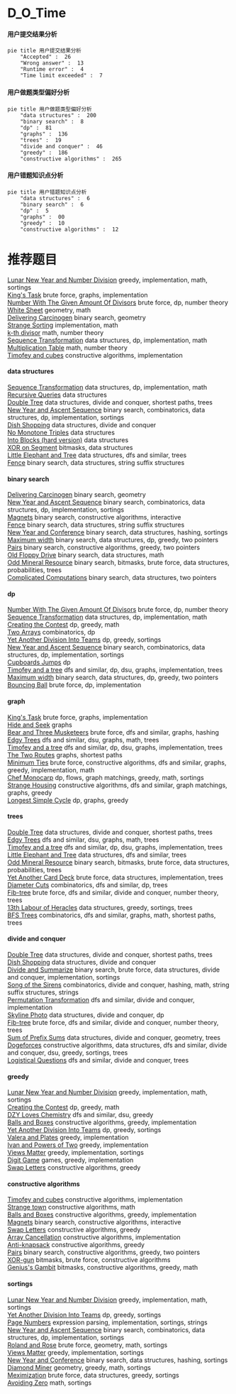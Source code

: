 # D_O_Time
<!-- tabs:start -->
#### **用户提交结果分析**

```mermaid
pie title 用户提交结果分析
    "Accepted" :  26
    "Wrong answer" :  13
    "Runtime error" :  4
    "Time limit exceeded" :  7
```
#### **用户做题类型偏好分析**

```mermaid
pie title 用户做题类型偏好分析
    "data structures" :  200
    "binary search" :  8
    "dp" :  81
    "graphs" :  136
    "trees" :  19
    "divide and conquer" :  46
    "greedy" :  186
    "constructive algorithms" :  265
```
#### **用户错题知识点分析**

```mermaid
pie title 用户错题知识点分析
    "data structures" :  6
    "binary search" :  6
    "dp" :  5
    "graphs" :  00
    "greedy" :  10
    "constructive algorithms" :  12
```
<!-- tabs:end -->
# 推荐题目
[Lunar New Year and Number Division](http://codeforces.com/problemset/problem/1106/C)		greedy,
                        implementation,
                        math,
                        sortings		  
[King's Task](http://codeforces.com/problemset/problem/1510/K)		brute force,
                        graphs,
                        implementation		  
[Number With The Given Amount Of Divisors](http://codeforces.com/problemset/problem/27/E)		brute force,
                        dp,
                        number theory		  
[White Sheet](http://codeforces.com/problemset/problem/1216/C)		geometry,
                        math		  
[Delivering Carcinogen](https://codeforces.com/contest/199/problem/E)		binary search,
                        geometry		  
[Strange Sorting](http://codeforces.com/problemset/problem/484/C)		implementation,
                        math		  
[k-th divisor](http://codeforces.com/problemset/problem/762/A)		math,
                        number theory		  
[Sequence Transformation](http://codeforces.com/problemset/problem/280/E)		data structures,
                        dp,
                        implementation,
                        math		  
[Multiplication Table](http://codeforces.com/problemset/problem/1220/B)		math,
                        number theory		  
[Timofey and cubes](http://codeforces.com/problemset/problem/764/B)		constructive algorithms,
                        implementation		  
<!-- tabs:start -->
#### **data structures**
[Sequence Transformation](http://codeforces.com/problemset/problem/280/E)		data structures,
                        dp,
                        implementation,
                        math		  
[Recursive Queries](http://codeforces.com/problemset/problem/1117/G)		data structures		  
[Double Tree](http://codeforces.com/problemset/problem/1140/G)		data structures,
                        divide and conquer,
                        shortest paths,
                        trees		  
[New Year and Ascent Sequence](http://codeforces.com/problemset/problem/1284/B)		binary search,
                        combinatorics,
                        data structures,
                        dp,
                        implementation,
                        sortings		  
[Dish Shopping](http://codeforces.com/problemset/problem/1139/F)		data structures,
                        divide and conquer		  
[No Monotone Triples](http://codeforces.com/problemset/problem/1332/G)		data structures		  
[Into Blocks (hard version)](http://codeforces.com/problemset/problem/1209/G2)		data structures		  
[XOR on Segment](http://codeforces.com/problemset/problem/242/E)		bitmasks,
                        data structures		  
[Little Elephant and Tree](http://codeforces.com/problemset/problem/258/E)		data structures,
                        dfs and similar,
                        trees		  
[Fence](http://codeforces.com/problemset/problem/232/D)		binary search,
                        data structures,
                        string suffix structures		  
#### **binary search**
[Delivering Carcinogen](https://codeforces.com/contest/199/problem/E)		binary search,
                        geometry		  
[New Year and Ascent Sequence](http://codeforces.com/problemset/problem/1284/B)		binary search,
                        combinatorics,
                        data structures,
                        dp,
                        implementation,
                        sortings		  
[Magnets](http://codeforces.com/problemset/problem/1491/F)		binary search,
                        constructive algorithms,
                        interactive		  
[Fence](http://codeforces.com/problemset/problem/232/D)		binary search,
                        data structures,
                        string suffix structures		  
[New Year and Conference](http://codeforces.com/problemset/problem/1284/D)		binary search,
                        data structures,
                        hashing,
                        sortings		  
[Maximum width](http://codeforces.com/problemset/problem/1492/C)		binary search,
                        data structures,
                        dp,
                        greedy,
                        two pointers		  
[Pairs](http://codeforces.com/problemset/problem/1463/D)		binary search,
                        constructive algorithms,
                        greedy,
                        two pointers		  
[Old Floppy Drive](http://codeforces.com/problemset/problem/1490/G)		binary search,
                        data structures,
                        math		  
[Odd Mineral Resource](http://codeforces.com/problemset/problem/1479/D)		binary search,
                        bitmasks,
                        brute force,
                        data structures,
                        probabilities,
                        trees		  
[Complicated Computations](http://codeforces.com/problemset/problem/1436/E)		binary search,
                        data structures,
                        two pointers		  
#### **dp**
[Number With The Given Amount Of Divisors](http://codeforces.com/problemset/problem/27/E)		brute force,
                        dp,
                        number theory		  
[Sequence Transformation](http://codeforces.com/problemset/problem/280/E)		data structures,
                        dp,
                        implementation,
                        math		  
[Creating the Contest](http://codeforces.com/problemset/problem/1029/B)		dp,
                        greedy,
                        math		  
[Two Arrays](http://codeforces.com/problemset/problem/1288/C)		combinatorics,
                        dp		  
[Yet Another Division Into Teams](http://codeforces.com/problemset/problem/1256/E)		dp,
                        greedy,
                        sortings		  
[New Year and Ascent Sequence](http://codeforces.com/problemset/problem/1284/B)		binary search,
                        combinatorics,
                        data structures,
                        dp,
                        implementation,
                        sortings		  
[Cupboards Jumps](http://codeforces.com/problemset/problem/1500/F)		dp		  
[Timofey and a tree](https://codeforces.com/contest/764/problem/C)		dfs and similar,
                        dp,
                        dsu,
                        graphs,
                        implementation,
                        trees		  
[Maximum width](http://codeforces.com/problemset/problem/1492/C)		binary search,
                        data structures,
                        dp,
                        greedy,
                        two pointers		  
[Bouncing Ball](https://codeforces.com/contest/1457/problem/C)		brute force,
                        dp,
                        implementation		  
#### **graph**
[King's Task](http://codeforces.com/problemset/problem/1510/K)		brute force,
                        graphs,
                        implementation		  
[Hide and Seek](http://codeforces.com/problemset/problem/1147/A)		graphs		  
[Bear and Three Musketeers](http://codeforces.com/problemset/problem/574/B)		brute force,
                        dfs and similar,
                        graphs,
                        hashing		  
[Edgy Trees](http://codeforces.com/problemset/problem/1139/C)		dfs and similar,
                        dsu,
                        graphs,
                        math,
                        trees		  
[Timofey and a tree](https://codeforces.com/contest/764/problem/C)		dfs and similar,
                        dp,
                        dsu,
                        graphs,
                        implementation,
                        trees		  
[The Two Routes](http://codeforces.com/problemset/problem/601/A)		graphs,
                        shortest paths		  
[Minimum Ties](http://codeforces.com/problemset/problem/1487/C)		brute force,
                        constructive algorithms,
                        dfs and similar,
                        graphs,
                        greedy,
                        implementation,
                        math		  
[Chef Monocarp](http://codeforces.com/problemset/problem/1437/C)		dp,
                        flows,
                        graph matchings,
                        greedy,
                        math,
                        sortings		  
[Strange Housing](http://codeforces.com/problemset/problem/1470/D)		constructive algorithms,
                        dfs and similar,
                        graph matchings,
                        graphs,
                        greedy		  
[Longest Simple Cycle](http://codeforces.com/problemset/problem/1476/C)		dp,
                        graphs,
                        greedy		  
#### **trees**
[Double Tree](http://codeforces.com/problemset/problem/1140/G)		data structures,
                        divide and conquer,
                        shortest paths,
                        trees		  
[Edgy Trees](http://codeforces.com/problemset/problem/1139/C)		dfs and similar,
                        dsu,
                        graphs,
                        math,
                        trees		  
[Timofey and a tree](https://codeforces.com/contest/764/problem/C)		dfs and similar,
                        dp,
                        dsu,
                        graphs,
                        implementation,
                        trees		  
[Little Elephant and Tree](http://codeforces.com/problemset/problem/258/E)		data structures,
                        dfs and similar,
                        trees		  
[Odd Mineral Resource](http://codeforces.com/problemset/problem/1479/D)		binary search,
                        bitmasks,
                        brute force,
                        data structures,
                        probabilities,
                        trees		  
[Yet Another Card Deck](http://codeforces.com/problemset/problem/1511/C)		brute force,
                        data structures,
                        implementation,
                        trees		  
[Diameter Cuts](http://codeforces.com/problemset/problem/1499/F)		combinatorics,
                        dfs and similar,
                        dp,
                        trees		  
[Fib-tree](http://codeforces.com/problemset/problem/1491/E)		brute force,
                        dfs and similar,
                        divide and conquer,
                        number theory,
                        trees		  
[13th Labour of Heracles](http://codeforces.com/problemset/problem/1466/D)		data structures,
                        greedy,
                        sortings,
                        trees		  
[BFS Trees](http://codeforces.com/problemset/problem/1495/D)		combinatorics,
                        dfs and similar,
                        graphs,
                        math,
                        shortest paths,
                        trees		  
#### **divide and conquer**
[Double Tree](http://codeforces.com/problemset/problem/1140/G)		data structures,
                        divide and conquer,
                        shortest paths,
                        trees		  
[Dish Shopping](http://codeforces.com/problemset/problem/1139/F)		data structures,
                        divide and conquer		  
[Divide and Summarize](http://codeforces.com/problemset/problem/1461/D)		binary search,
                        brute force,
                        data structures,
                        divide and conquer,
                        implementation,
                        sortings		  
[Song of the Sirens](http://codeforces.com/problemset/problem/1466/G)		combinatorics,
                        divide and conquer,
                        hashing,
                        math,
                        string suffix structures,
                        strings		  
[Permutation Transformation](http://codeforces.com/problemset/problem/1490/D)		dfs and similar,
                        divide and conquer,
                        implementation		  
[Skyline Photo](https://codeforces.com/contest/1483/problem/C)		data structures,
                        divide and conquer,
                        dp		  
[Fib-tree](http://codeforces.com/problemset/problem/1491/E)		brute force,
                        dfs and similar,
                        divide and conquer,
                        number theory,
                        trees		  
[Sum of Prefix Sums](http://codeforces.com/problemset/problem/1303/G)		data structures,
                        divide and conquer,
                        geometry,
                        trees		  
[Dogeforces](http://codeforces.com/problemset/problem/1494/D)		constructive algorithms,
                        data structures,
                        dfs and similar,
                        divide and conquer,
                        dsu,
                        greedy,
                        sortings,
                        trees		  
[Logistical Questions](http://codeforces.com/problemset/problem/566/C)		dfs and similar,
                        divide and conquer,
                        trees		  
#### **greedy**
[Lunar New Year and Number Division](http://codeforces.com/problemset/problem/1106/C)		greedy,
                        implementation,
                        math,
                        sortings		  
[Creating the Contest](http://codeforces.com/problemset/problem/1029/B)		dp,
                        greedy,
                        math		  
[DZY Loves Chemistry](http://codeforces.com/problemset/problem/445/B)		dfs and similar,
                        dsu,
                        greedy		  
[Balls and Boxes](http://codeforces.com/problemset/problem/260/C)		constructive algorithms,
                        greedy,
                        implementation		  
[Yet Another Division Into Teams](http://codeforces.com/problemset/problem/1256/E)		dp,
                        greedy,
                        sortings		  
[Valera and Plates](http://codeforces.com/problemset/problem/369/A)		greedy,
                        implementation		  
[Ivan and Powers of Two](http://codeforces.com/problemset/problem/305/C)		greedy,
                        implementation		  
[Views Matter](http://codeforces.com/problemset/problem/1061/B)		greedy,
                        implementation,
                        sortings		  
[Digit Game](http://codeforces.com/problemset/problem/1419/A)		games,
                        greedy,
                        implementation		  
[Swap Letters](http://codeforces.com/problemset/problem/1215/C)		constructive algorithms,
                        greedy		  
#### **constructive algorithms**
[Timofey and cubes](http://codeforces.com/problemset/problem/764/B)		constructive algorithms,
                        implementation		  
[Strange town](http://codeforces.com/problemset/problem/42/D)		constructive algorithms,
                        math		  
[Balls and Boxes](http://codeforces.com/problemset/problem/260/C)		constructive algorithms,
                        greedy,
                        implementation		  
[Magnets](http://codeforces.com/problemset/problem/1491/F)		binary search,
                        constructive algorithms,
                        interactive		  
[Swap Letters](http://codeforces.com/problemset/problem/1215/C)		constructive algorithms,
                        greedy		  
[Array Cancellation](http://codeforces.com/problemset/problem/1405/B)		constructive algorithms,
                        implementation		  
[Anti-knapsack](http://codeforces.com/problemset/problem/1493/A)		constructive algorithms,
                        greedy		  
[Pairs](http://codeforces.com/problemset/problem/1463/D)		binary search,
                        constructive algorithms,
                        greedy,
                        two pointers		  
[XOR-gun](https://codeforces.com/contest/1456/problem/B)		bitmasks,
                        brute force,
                        constructive algorithms		  
[Genius's Gambit](http://codeforces.com/problemset/problem/1492/D)		bitmasks,
                        constructive algorithms,
                        greedy,
                        math		  
#### **sortings**
[Lunar New Year and Number Division](http://codeforces.com/problemset/problem/1106/C)		greedy,
                        implementation,
                        math,
                        sortings		  
[Yet Another Division Into Teams](http://codeforces.com/problemset/problem/1256/E)		dp,
                        greedy,
                        sortings		  
[Page Numbers](http://codeforces.com/problemset/problem/34/C)		expression parsing,
                        implementation,
                        sortings,
                        strings		  
[New Year and Ascent Sequence](http://codeforces.com/problemset/problem/1284/B)		binary search,
                        combinatorics,
                        data structures,
                        dp,
                        implementation,
                        sortings		  
[Roland and Rose](http://codeforces.com/problemset/problem/460/E)		brute force,
                        geometry,
                        math,
                        sortings		  
[Views Matter](http://codeforces.com/problemset/problem/1061/B)		greedy,
                        implementation,
                        sortings		  
[New Year and Conference](http://codeforces.com/problemset/problem/1284/D)		binary search,
                        data structures,
                        hashing,
                        sortings		  
[Diamond Miner](https://codeforces.com/contest/1496/problem/C)		geometry,
                        greedy,
                        math,
                        sortings		  
[Meximization](http://codeforces.com/problemset/problem/1497/A)		brute force,
                        data structures,
                        greedy,
                        sortings		  
[Avoiding Zero](http://codeforces.com/problemset/problem/1427/A)		math,
                        sortings		  
<!-- tabs:end -->
